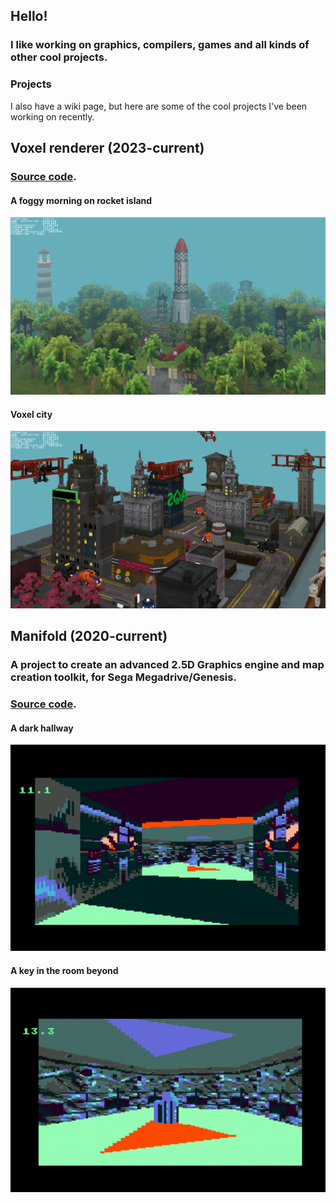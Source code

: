 ## Hello!

### I like working on graphics, compilers, games and all kinds of other cool projects.

### Projects
I also have a wiki page, but here are some of the cool projects I've been working on recently.


## Voxel renderer (2023-current)

### [Source code](https://github.com/ehaliewicz/voxel).

#### A foggy morning on rocket island

![A foggy morning on rocket island](rocket_island.png)

#### Voxel city

![Voxel city](vox_city.png)



## Manifold (2020-current)

### A project to create an advanced 2.5D Graphics engine and map creation toolkit, for Sega Megadrive/Genesis.

### [Source code](https://github.com/ehaliewicz/manifold).

#### A dark hallway
![A dark hallway](manifold_1.png)

#### A key in the room beyond
![ A key in the room beyond](manifold_0.png)

<!--
**ehaliewicz/ehaliewicz** is a ✨ _special_ ✨ repository because its `README.md` (this file) appears on your GitHub profile.

Here are some ideas to get you started:

- 🔭 I’m currently working on ...
- 🌱 I’m currently learning ...
- 👯 I’m looking to collaborate on ...
- 🤔 I’m looking for help with ...
- 💬 Ask me about ...
- 📫 How to reach me: ...
- 😄 Pronouns: ...
- ⚡ Fun fact: ...
-->
